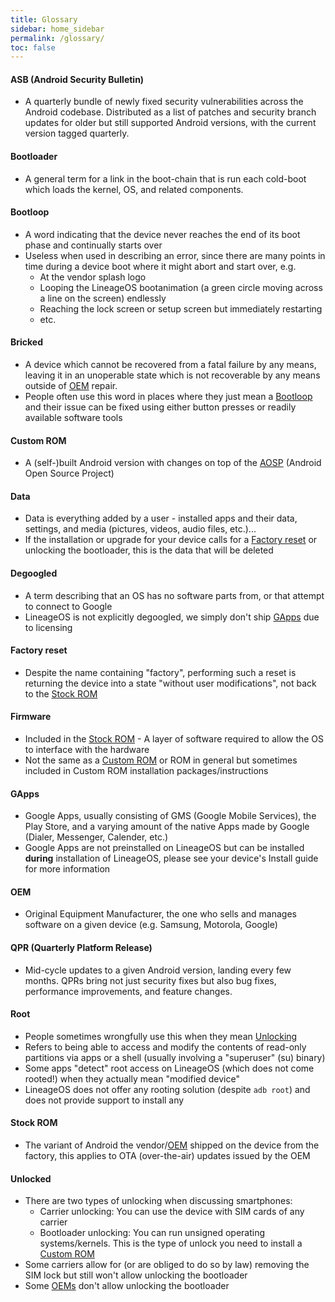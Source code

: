 ```yaml
---
title: Glossary
sidebar: home_sidebar
permalink: /glossary/
toc: false
---
```


<style>
  .highlighted {
    font-weight: normal;
    text-decoration: underline;
  }
</style>

<script type="text/javascript">
  var lastHash = "";
  $(window).on('load', function(){
    locationHashChanged();
  });

  function locationHashChanged(e) {
    highlight(location.hash, lastHash);
    lastHash = location.hash;
  }

  function highlight(hash, oldHash) {
    $(hash).addClass("highlighted");
    $(oldHash).removeClass("highlighted");
  }

  window.onhashchange = locationHashChanged;
</script>

#### ASB (Android Security Bulletin)

- A quarterly bundle of newly fixed security vulnerabilities across the Android codebase. Distributed as a list of patches and security branch updates for older but still supported Android versions, with the current version tagged quarterly.

#### Bootloader

- A general term for a link in the boot-chain that is run each cold-boot which loads the kernel, OS, and related components.

#### Bootloop

- A word indicating that the device never reaches the end of its boot phase and continually starts over
- Useless when used in describing an error, since there are many points in time during a device boot where it might abort and start over, e.g.
  - At the vendor splash logo
  - Looping the LineageOS bootanimation (a green circle moving across a line on the screen) endlessly
  - Reaching the lock screen or setup screen but immediately restarting
  - etc.

#### Bricked

- A device which cannot be recovered from a fatal failure by any means, leaving it in an unoperable state which is not recoverable by any means outside of [OEM](#oem) repair.
- People often use this word in places where they just mean a [Bootloop](#bootloop) and their issue can be fixed using either button presses or readily available software tools

#### Custom ROM

- A (self-)built Android version with changes on top of the [AOSP](https://source.android.com/) (Android Open Source Project)

#### Data

- Data is everything added by a user - installed apps and their data, settings, and media (pictures, videos, audio files, etc.)...
- If the installation or upgrade for your device calls for a [Factory reset](#factory-reset) or unlocking the bootloader, this is the data that will be deleted

#### Degoogled

- A term describing that an OS has no software parts from, or that attempt to connect to Google
- LineageOS is not explicitly degoogled, we simply don't ship [GApps](#gapps) due to licensing

#### Factory reset

- Despite the name containing "factory", performing such a reset is returning the device into a state "without user modifications", not back to the [Stock ROM](#stock-rom)

#### Firmware

- Included in the [Stock ROM](#stock-rom) - A layer of software required to allow the OS to interface with the hardware
- Not the same as a [Custom ROM](#custom-rom) or ROM in general but sometimes included in Custom ROM installation packages/instructions

#### GApps

- Google Apps, usually consisting of GMS (Google Mobile Services), the Play Store, and a varying amount of the native Apps made by Google (Dialer, Messenger, Calender, etc.)
- Google Apps are not preinstalled on LineageOS but can be installed **during** installation of LineageOS, please see your device's Install guide for more information

#### OEM

- Original Equipment Manufacturer, the one who sells and manages software on a given device (e.g. Samsung, Motorola, Google)

#### QPR (Quarterly Platform Release)

- Mid-cycle updates to a given Android version, landing every few months. QPRs bring not just security fixes but also bug fixes, performance improvements, and feature changes.

#### Root

- People sometimes wrongfully use this when they mean [Unlocking](#Unlocked)
- Refers to being able to access and modify the contents of read-only partitions via apps or a shell (usually involving a "superuser" (su) binary)
- Some apps "detect" root access on LineageOS (which does not come rooted!) when they actually mean "modified device"
- LineageOS does not offer any rooting solution (despite `adb root`) and does not provide support to install any

#### Stock ROM

- The variant of Android the vendor/[OEM](#oem) shipped on the device from the factory, this applies to OTA (over-the-air) updates issued by the OEM

#### Unlocked

- There are two types of unlocking when discussing smartphones:
  - Carrier unlocking: You can use the device with SIM cards of any carrier
  - Bootloader unlocking: You can run unsigned operating systems/kernels. This is the type of unlock you need to install a [Custom ROM](#custom-rom)
- Some carriers allow for (or are obliged to do so by law) removing the SIM lock but still won't allow unlocking the bootloader
- Some [OEMs](#oem) don't allow unlocking the bootloader
